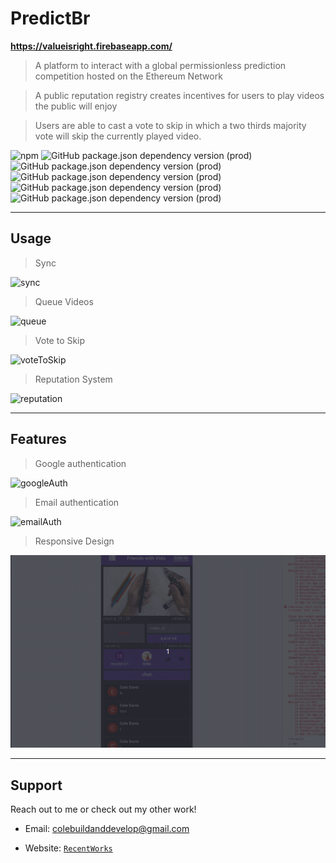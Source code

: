 # PredictBr

**https://valueisright.firebaseapp.com/**

> A platform to interact with a global permissionless prediction competition hosted on the Ethereum Network

> A public reputation registry creates incentives for users to play videos the public will enjoy

> Users are able to cast a vote to skip in which a two thirds majority vote will skip the currently played video. 

![npm](https://img.shields.io/npm/v/npm)
![GitHub package.json dependency version (prod)](https://img.shields.io/github/package-json/dependency-version/colebuildanddevelop/PredictBr/react)
![GitHub package.json dependency version (prod)](https://img.shields.io/github/package-json/dependency-version/colebuildanddevelop/PredictBr/web3)
![GitHub package.json dependency version (prod)](https://img.shields.io/github/package-json/dependency-version/colebuildanddevelop/PredictBr/react-router-dom)
![GitHub package.json dependency version (prod)](https://img.shields.io/github/package-json/dependency-version/colebuildanddevelop/PredictBr/victory)
![GitHub package.json dependency version (prod)](https://img.shields.io/github/package-json/dependency-version/colebuildanddevelop/PredictBr/@material-ui/core)

---

## Usage

> Sync 

![sync](https://github.com/Colebuildanddevelop/friendswithvids/blob/master/src/static/sync.gif)

> Queue Videos

![queue](https://github.com/Colebuildanddevelop/friendswithvids/blob/master/src/static/queue.gif)

> Vote to Skip

![voteToSkip](https://github.com/Colebuildanddevelop/friendswithvids/blob/master/src/static/voteToSkip.gif)

> Reputation System

![reputation](https://github.com/Colebuildanddevelop/friendswithvids/blob/master/src/static/reputation.gif)

---

## Features

> Google authentication

![googleAuth](https://github.com/Colebuildanddevelop/friendswithvids/blob/master/src/static/googleAuth.gif)

> Email authentication

![emailAuth](https://github.com/Colebuildanddevelop/friendswithvids/blob/master/src/static/emailAuth.gif)

> Responsive Design

![responsive](https://github.com/Colebuildanddevelop/friendswithvids/blob/master/src/static/responsive.gif)

---

## Support

Reach out to me or check out my other work!

- Email: colebuildanddevelop@gmail.com

- Website: <a href="https://portfolio-5e35d.firebaseapp.com/" target="_blank">`RecentWorks`</a>

